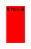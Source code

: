 <style>
    div{
        background-color: red;
        left: 0;
        height: 100px;
        width: 50px;
    }
</style>

<div>
  # hiiiiiiii
</div>

